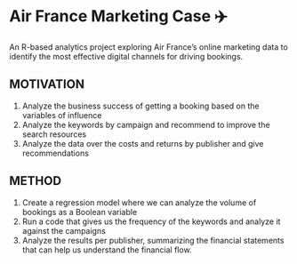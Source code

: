 # Air France Marketing Case ✈️
An R-based analytics project exploring Air France’s online marketing data to identify the most effective digital channels for driving bookings.

## MOTIVATION
1. Analyze the business success of getting a booking based on the variables of influence
2. Analyze the keywords by campaign and recommend to improve the search resources
3. Analyze the data over the costs and returns by publisher and give recommendations

## METHOD
1. Create a regression model where we can analyze the volume of bookings as a Boolean variable
2. Run a code that gives us the frequency of the keywords and analyze it against the campaigns
3. Analyze the results per publisher, summarizing the financial statements that can help us understand the financial flow.
